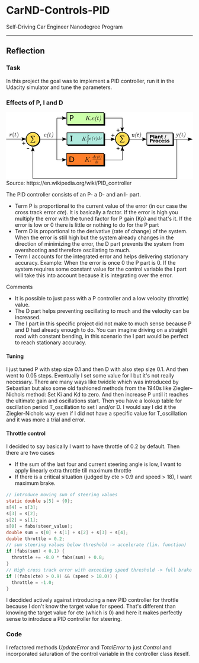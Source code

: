 # CarND-Controls-PID
Self-Driving Car Engineer Nanodegree Program

---

## Reflection

### Task
In this project the goal was to implement a PID controller, run it in the Udacity simulator and tune the parameters.

### Effects of P, I and D

<img src="PID_en.svg.png" width="600">
Source: https://en.wikipedia.org/wiki/PID_controller

The PID controller consists of an P- a D- and an I- part.

* Term P is proportional to the current value of the error (in our case the cross track error *cte*). It is basically a factor. If the error is high you multiply the error with the tuned factor for P gain (Kp) and that's it. If the error is low or 0 there is little or nothing to do for the P part
* Term D  is proportional to the derivative (rate of change) of the system. When the error is still high but the system already changes in the direction of minimizing the error, the D part prevents the system from overshooting and therefore oscillating to much.
* Term I accounts for the integrated error and helps delivering stationary accuracy. Example: When the error is once 0 the P part is 0. If the system requires some constant value for the control variable the I part will take this into account because it is integrating over the error.

Comments

* It is possible to just pass with a P controller and a low velocity (throttle) value.
* The D part helps preventing oscillating to much and the velocity can be increased.
* The I part in this specific project did not make to much sense because P and D had already enough to do. You can imagine driving on a straight road with constant bending, in this scenario the I part would be perfect to reach stationary accuracy.

#### Tuning
I just tuned P with step size 0.1 and then D with also step size 0.1. And then went to 0.05 steps. Eventually I set some value for I but it's not really necessary. There are many ways like twiddle which was introduced by Sebastian but also some old fashioned methods from the 1940s like Ziegler–Nichols method: Set Ki and Kd to zero. And then increase P until it reaches the ultimate gain and oscillations start. Then you have a lookup table for oscillation period T_oscillation to set I and/or D. I would say I did it the Ziegler-Nichols way even if I did not have a specific value for T_oscillation and it was more a trial and error.

#### Throttle control
I decided to say basically I want to have throttle of 0.2 by default. Then there are two cases
* If the sum of the last four and current steering angle is low, I want to apply linearly extra throttle till maximum throttle
* If there is a critical situation (judged by cte > 0.9 and speed > 18), I want maximum brake.

```c
// introduce moving sum of steering values
static double s[5] = {0};
s[4] = s[3];
s[3] = s[2];
s[2] = s[1];
s[0] = fabs(steer_value);
double sum = s[0] + s[1] + s[2] + s[3] + s[4];
double throttle = 0.2;
// sum steering values below threshold -> accelerate (lin. function)
if (fabs(sum) < 0.1) {
  throttle += -8.0 * fabs(sum) + 0.8;
}
// High cross track error with exceeding speed threshold -> full brake
if ((fabs(cte) > 0.9) && (speed > 18.0)) {
  throttle = -1.0;
}
```

I decdided actively against introducing a new PID controller for throttle because I don't know the target value for speed. That's different than knowing the target value for cte (which is 0) and here it makes perfectly sense to introduce a PID controller for steering.

### Code
I refactored methods *UpdateError* and *TotalError* to just *Control* and incorporated saturation of the control variable in the controller class iteself.